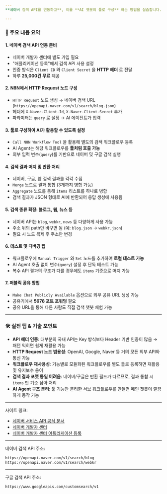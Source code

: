 ```yaml
---
**네이버 검색 API를 연동하고**, 이를 **AI 챗봇의 툴로 구성** 하는 방법을 실습합니다. 나아가 **구글 검색 API와 통합된 검색 기능** 을 구현하고, 복수 검색 결과를 **머지 및 어그리게이션** 하여 사용자에게 반환하는 워크플로우 구성법도 다룹니다.

---
```


### 📌 주요 내용 요약

#### 1\. 네이버 검색 API 연동 준비

- 네이버 개발자 센터에 별도 가입 필요
- "애플리케이션 등록"에서 검색 API 사용 설정
- 인증 방식은 `Client ID` 와 `Client Secret` 을 **HTTP 헤더** 로 전달
- 하루 **25,000건 무료** 제공

#### 2\. N8N에서 HTTP Request 노드 구성

- `HTTP Request` 노드 생성 → 네이버 검색 URL (`https://openapi.naver.com/v1/search/blog.json`)
- 헤더에 `X-Naver-Client-Id`, `X-Naver-Client-Secret` 추가
- 파라미터는 `query` 로 설정 → AI 에이전트가 입력

#### 3\. 툴로 구성하여 AI가 활용할 수 있도록 설정

- `Call N8N Workflow Tool` 을 활용해 별도의 검색 워크플로우 등록
- AI Agent는 해당 워크플로우를 **툴처럼 호출 가능**
- 외부 입력 변수(`query`)를 기반으로 네이버 및 구글 검색 실행

#### 4\. 검색 결과 머지 및 반환 처리

- 네이버, 구글, 웹 검색 결과를 각각 수집
- `Merge` 노드로 결과 통합 (3개까지 병합 가능)
- `Aggregate` 노드를 통해 `items` 리스트를 하나로 병합
- 검색 결과가 JSON 형태로 AI에 반환되어 응답 생성에 사용됨

#### 5\. 검색 종류 확장: 블로그, 웹, 뉴스 등

- 네이버 API는 `blog`, `webkr`, `news` 등 다양하게 사용 가능
- 주소 뒤의 path만 바꾸면 됨 (예: `blog.json` → `webkr.json`)
- 필요 시 노드 복제 후 주소만 변경

#### 6\. 테스트 및 디버깅 팁

- 워크플로우에 `Manual Trigger` 와 `Set` 노드를 추가하여 **로컬 테스트 가능**
- AI Agent 호출 없이 변수(`query`) 설정 후 단독 테스트 가능
- 복수 API 결과의 구조가 다를 경우에도 `items` 기준으로 머지 가능

#### 7\. 퍼블릭 공유 방법

- `Make Chat Publicly Available` 옵션으로 외부 공유 URL 생성 가능
- 공유기에서 **5678 포트 포워딩** 필요
- 공유 URL을 통해 다른 사람도 직접 검색 챗봇 체험 가능

---

### 🛠 실전 팁 & 기술 포인트

- **API 헤더 인증**: 대부분의 국내 API는 Key 방식보다 Header 기반 인증이 많음 → 패턴 익히면 쉽게 재활용 가능
- **HTTP Request 노드 범용성**: OpenAI, Google, Naver 등 거의 모든 외부 API와 통신 가능
- **워크플로우 재사용성**: 기능별로 모듈화된 워크플로우를 별도 툴로 등록하면 재활용 및 유지보수 용이
- **검색 결과 포맷 통일 어려움**: 네이버/구글은 반환 필드가 다르므로, 결과 통합 시 `items` 만 기준 삼아 처리
- **AI Agent 구조 분리**: 툴 기능만 분리한 서브 워크플로우를 만들면 메인 챗봇이 깔끔하게 동작 가능

---

사이트 링크:

- [네이버 서비스 API 공식 문서](https://developers.naver.com/docs/serviceapi/search/blog/blog.md#%EB%B8%94%EB%A1%9C%EA%B7%B8)
- [네이버 개발자 센터](https://developers.naver.com/main/)
- [네이버 개발자 센터 어플리케이션 등록](https://developers.naver.com/apps/#/register)

---

네이버 검색 API 주소:

```bash
https://openapi.naver.com/v1/search/blog
https://openapi.naver.com/v1/search/webkr
```

---

구글 검색 API 주소:

```bash
https://www.googleapis.com/customsearch/v1
```